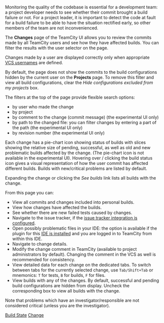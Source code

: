 [//]: # (title: Viewing User Changes in Builds)
[//]: # (auxiliary-id: Viewing User Changes in Builds;Viewing Your Changes)

Monitoring the quality of the codebase is essential for a development team: a project developer needs to see whether their commit brought a build failure or not. For a project leader, it is important to detect the code at fault for a build failure to be able to have the situation rectified early, so other members of the team are not inconvenienced.

The __Changes__ page of the TeamCity UI allows you to review the commits made by all TeamCity users and see how they have affected builds. You can filter the results with the user selector on the page.

Changes made by a user are displayed correctly only when appropriate [VCS usernames](creating-and-managing-users.md#vcs-usernames) are defined.

By default, the page does not show the commits to the build configurations hidden by the current user on the **Projects** page. To remove this filter and view all build configurations, clear the _Hide configurations excluded from my projects_ box.

The filters at the top of the page provide flexible search options: 
- by user who made the change
- by project 
- by comment to the change (commit message) (the experimental UI only)
- by path to the changed file: you can filter changes by entering a part of the path (the experimental UI only)
- by revision number (the experimental UI only)

Each change has a pie-chart icon showing status of builds with slices showing the relative size of pending, successful, as well as old and new problematic builds affected by the change. (The pie-chart icon is not available in the experimental UI). Hovering over / clicking the build status icon gives a visual representation of how the user commit has affected different builds. Builds with new/critical problems are listed by default.

Expanding the change or clicking the _See builds_ link lists all builds with the change. 

From this page you can:
* View all commits and changes included into personal builds.
* View how changes have affected the builds.
* See whether there are new failed tests caused by changes.
* Navigate to the issue tracker, if the [issue tracker integration is configured](integrating-teamcity-with-issue-tracker.md).
* Open possibly problematic files in your IDE: the option is available if the plugin for this [IDE is installed](installing-tools.md) and you are logged in to TeamCity from within this IDE.
* Navigate to change details.
* Modify the change comment in TeamCity (available to project administrators by default). Changing the comment in the VCS as well is recommended for consistency.
* View detailed data for each change on the dedicated tabs. To switch between tabs for the currently selected change, use `Tab/Shift+Tab` or mnemonics: `T` for tests, `B` for builds, `F` for files.
* View builds with any of the changes. By default, successful and pending build configurations are hidden from display. Uncheck the corresponding box to view all builds with the change.

Note that problems which have an investigator/responsible are not considered critical (unless you are the investigator).

 <seealso>
        <category ref="concepts">
            <a href="build-state.md">Build State</a>
            <a href="change.md">Change</a>
        </category>
</seealso>
